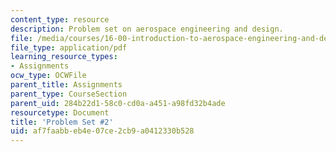 ```yaml
---
content_type: resource
description: Problem set on aerospace engineering and design.
file: /media/courses/16-00-introduction-to-aerospace-engineering-and-design-spring-2003/af7faabbeb4e07ce2cb9a0412330b528_HW2_03.pdf
file_type: application/pdf
learning_resource_types:
- Assignments
ocw_type: OCWFile
parent_title: Assignments
parent_type: CourseSection
parent_uid: 284b22d1-58c0-cd0a-a451-a98fd32b4ade
resourcetype: Document
title: 'Problem Set #2'
uid: af7faabb-eb4e-07ce-2cb9-a0412330b528
---
```

